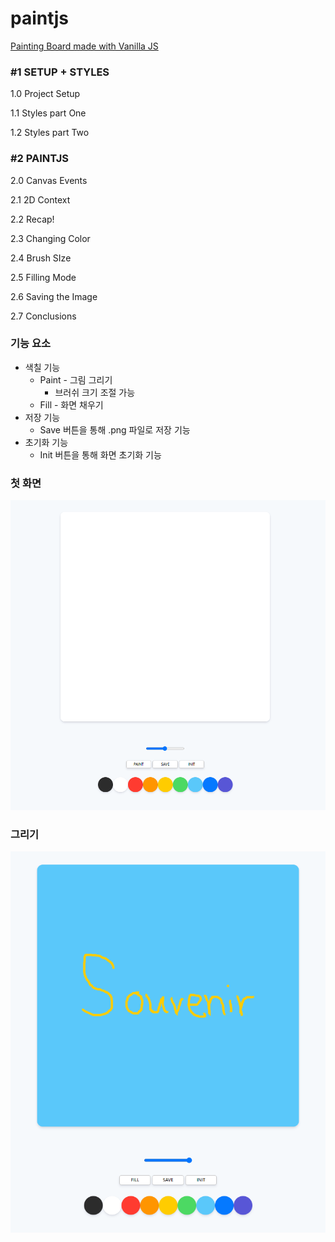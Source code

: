 # paintjs
[Painting Board made with Vanilla JS](https://nomadcoders.co/javascript-for-beginners-2/lobby)


### #1 SETUP + STYLES

1.0 Project Setup

1.1 Styles part One

1.2 Styles part Two

### #2 PAINTJS

2.0 Canvas Events

2.1 2D Context

2.2 Recap!

2.3 Changing Color

2.4 Brush SIze

2.5 Filling Mode

2.6 Saving the Image

2.7 Conclusions



### 기능 요소

- 색칠 기능
  - Paint - 그림 그리기
    - 브러쉬 크기 조절 가능
  - Fill - 화면 채우기
- 저장 기능
  - Save 버튼을 통해 .png 파일로 저장 기능
- 초기화 기능
  - Init 버튼을 통해 화면 초기화 기능



### 첫 화면

![메인화면](./image/main.png)



### 그리기

![그리기 화면](./image/paint.png)